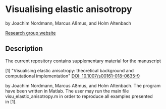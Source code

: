# Visualising elastic anisotropy
by Joachim Nordmann, Marcus Aßmus, and Holm Altenbach

[Research group website](https://www.ifme.ovgu.de/ifme/en/cem.html)

## Description

The current repository contains supplementary material for the manuscript

[1] "Visualising elastic anisotropy: theoretical background and computational implementation" [DOI: 10.1007/s00161-018-0635-9](https://doi.org/10.1007/s00161-018-0635-9)

	
by Joachim Nordmann, Marcus Aßmus, and Holm Altenbach. The program have been written in Matlab. The user may run the main file visu_elastic_anisotropy.m in order to reproduce all examples presented in&nbsp;[1].
